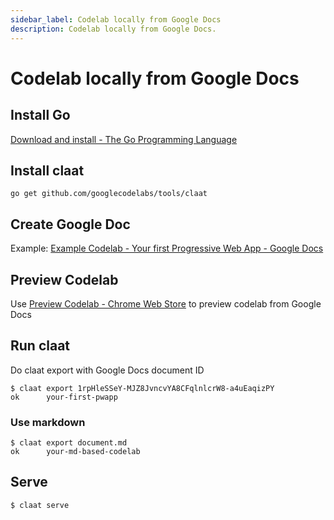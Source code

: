 ```yaml
---
sidebar_label: Codelab locally from Google Docs
description: Codelab locally from Google Docs.
---
```


# Codelab locally from Google Docs

## Install Go

[Download and install - The Go Programming Language](https://go.dev/doc/install)

## Install claat

```
go get github.com/googlecodelabs/tools/claat
```

## Create Google Doc

Example: [Example Codelab - Your first Progressive Web App - Google Docs](https://docs.google.com/document/d/1E6XMcdTexh5O8JwGy42SY3Ehzi8gOfUGiqTiUX6N04o/edit)

## Preview Codelab

Use [Preview Codelab - Chrome Web Store](https://chrome.google.com/webstore/detail/preview-codelab/lhojjnijnkiglhkggagbapfonpdlinji) to preview codelab from Google Docs

## Run claat

Do claat export with Google Docs document ID

```
$ claat export 1rpHleSSeY-MJZ8JvncvYA8CFqlnlcrW8-a4uEaqizPY  
ok      your-first-pwapp
```

### Use markdown

```
$ claat export document.md
ok      your-md-based-codelab
```

## Serve

```
$ claat serve
```